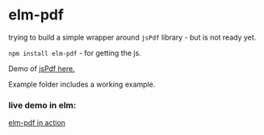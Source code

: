 # elm-pdf

trying to build a simple wrapper around `jsPdf` library - but is not ready yet.

`npm install elm-pdf` - for getting the js.

Demo of [jsPdf here.](http://rawgit.com/MrRio/jsPDF/master/)

Example folder includes a working example.

### live demo in elm:

[elm-pdf in action ](http://AionDev.github.io/elm-pdf/example/index.html)

